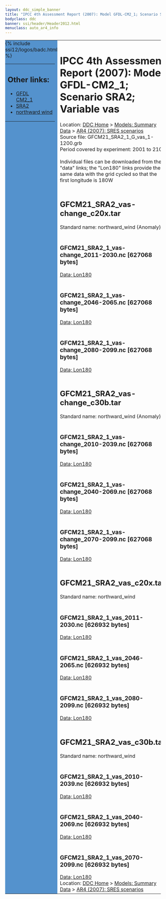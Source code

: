 ```yaml
---
layout: ddc_simple_banner
title: "IPCC 4th Assessment Report (2007): Model GFDL-CM2_1; Scenario SRA2; Variable vas"
bodyclass: ddc
banner: ssi/header/Header2012.html
menuclass: auto_ar4_info
---
```



<table width="100%" border="0" cellspacing="0" cellpadding="0" style="border-collapse: collapse;">
<tr style="margin:0;padding:0;border:0;">
<td style="margin:0;padding:0;border:0;height:1pt;width:150pt;background:#5492CD;" valign="top" >

<div id="lh-col2" class="auto_ar4_info">
<table class="menumain" bgcolor="#5492CD" cellspacing="0" width="100%" border="0">
<tr><td>
<h2> Other links:</h2>
<ul>
<li><a href="/auto/ar4/model-GFDL-CM2_1.html">GFDL<br/>CM2_1</a></li>
<li><a href="/auto/ar4/scenario-SRA2.html">SRA2</a></li>
<li><a href="/auto/ar4/var-northward_wind.html">northward wind</a></li>
</ul>
</td></tr>
{% include ssi12/logos/badc.html %}
</table>
</div>
</td>
<td><h1>IPCC 4th Assessment Report (2007): Model GFDL-CM2_1; Scenario SRA2; Variable vas</h1>

<!-- Breadcrumb1 -->
<div id="breadcrumb1" align="left">
Location: <a href="/index.html">DDC Home</a> > <a href="/sim/gcm_clim/">Models: Summary Data</a>
> <a href="/sim/gcm_clim/SRES_AR4/index.html">AR4 (2007): SRES scenarios</a>
</div>
<!-- End of Breadcrumb1 -->Source file: GFCM21_SRA2_1_G_vas_1-1200.grb
<br/>
Period covered by experiment: 2001 to 2100<br/>
<br/>Individual files can be downloaded from the "data" links; the "Lon180" links provide the same data
         with the grid cycled so that the first longitude is 180W<br/>
<br/><h2>GFCM21_SRA2_vas-change_c20x.tar</h2>
Standard name: northward_wind (Anomaly)<br>
<br/><h3>GFCM21_SRA2_1_vas-change_2011-2030.nc [627068 bytes]</h3>
<a href="/cgi-bin/downl/ar4_nc/vas/GFCM21_SRA2_1_vas-change_2011-2030.nc">Data; </a><a href="/cgi-bin/downl/ar4_nc/vas/GFCM21_SRA2_1_vas-change_2011-2030.cyto180.nc"> Lon180</a><br/>
<br/><h3>GFCM21_SRA2_1_vas-change_2046-2065.nc [627068 bytes]</h3>
<a href="/cgi-bin/downl/ar4_nc/vas/GFCM21_SRA2_1_vas-change_2046-2065.nc">Data; </a><a href="/cgi-bin/downl/ar4_nc/vas/GFCM21_SRA2_1_vas-change_2046-2065.cyto180.nc"> Lon180</a><br/>
<br/><h3>GFCM21_SRA2_1_vas-change_2080-2099.nc [627068 bytes]</h3>
<a href="/cgi-bin/downl/ar4_nc/vas/GFCM21_SRA2_1_vas-change_2080-2099.nc">Data; </a><a href="/cgi-bin/downl/ar4_nc/vas/GFCM21_SRA2_1_vas-change_2080-2099.cyto180.nc"> Lon180</a><br/>
<br/><h2>GFCM21_SRA2_vas-change_c30b.tar</h2>
Standard name: northward_wind (Anomaly)<br>
<br/><h3>GFCM21_SRA2_1_vas-change_2010-2039.nc [627068 bytes]</h3>
<a href="/cgi-bin/downl/ar4_nc/vas/GFCM21_SRA2_1_vas-change_2010-2039.nc">Data; </a><a href="/cgi-bin/downl/ar4_nc/vas/GFCM21_SRA2_1_vas-change_2010-2039.cyto180.nc"> Lon180</a><br/>
<br/><h3>GFCM21_SRA2_1_vas-change_2040-2069.nc [627068 bytes]</h3>
<a href="/cgi-bin/downl/ar4_nc/vas/GFCM21_SRA2_1_vas-change_2040-2069.nc">Data; </a><a href="/cgi-bin/downl/ar4_nc/vas/GFCM21_SRA2_1_vas-change_2040-2069.cyto180.nc"> Lon180</a><br/>
<br/><h3>GFCM21_SRA2_1_vas-change_2070-2099.nc [627068 bytes]</h3>
<a href="/cgi-bin/downl/ar4_nc/vas/GFCM21_SRA2_1_vas-change_2070-2099.nc">Data; </a><a href="/cgi-bin/downl/ar4_nc/vas/GFCM21_SRA2_1_vas-change_2070-2099.cyto180.nc"> Lon180</a><br/>
<br/><h2>GFCM21_SRA2_vas_c20x.tar</h2>
Standard name: northward_wind<br>
<br/><h3>GFCM21_SRA2_1_vas_2011-2030.nc [626932 bytes]</h3>
<a href="/cgi-bin/downl/ar4_nc/vas/GFCM21_SRA2_1_vas_2011-2030.nc">Data; </a><a href="/cgi-bin/downl/ar4_nc/vas/GFCM21_SRA2_1_vas_2011-2030.cyto180.nc"> Lon180</a><br/>
<br/><h3>GFCM21_SRA2_1_vas_2046-2065.nc [626932 bytes]</h3>
<a href="/cgi-bin/downl/ar4_nc/vas/GFCM21_SRA2_1_vas_2046-2065.nc">Data; </a><a href="/cgi-bin/downl/ar4_nc/vas/GFCM21_SRA2_1_vas_2046-2065.cyto180.nc"> Lon180</a><br/>
<br/><h3>GFCM21_SRA2_1_vas_2080-2099.nc [626932 bytes]</h3>
<a href="/cgi-bin/downl/ar4_nc/vas/GFCM21_SRA2_1_vas_2080-2099.nc">Data; </a><a href="/cgi-bin/downl/ar4_nc/vas/GFCM21_SRA2_1_vas_2080-2099.cyto180.nc"> Lon180</a><br/>
<br/><h2>GFCM21_SRA2_vas_c30b.tar</h2>
Standard name: northward_wind<br>
<br/><h3>GFCM21_SRA2_1_vas_2010-2039.nc [626932 bytes]</h3>
<a href="/cgi-bin/downl/ar4_nc/vas/GFCM21_SRA2_1_vas_2010-2039.nc">Data; </a><a href="/cgi-bin/downl/ar4_nc/vas/GFCM21_SRA2_1_vas_2010-2039.cyto180.nc"> Lon180</a><br/>
<br/><h3>GFCM21_SRA2_1_vas_2040-2069.nc [626932 bytes]</h3>
<a href="/cgi-bin/downl/ar4_nc/vas/GFCM21_SRA2_1_vas_2040-2069.nc">Data; </a><a href="/cgi-bin/downl/ar4_nc/vas/GFCM21_SRA2_1_vas_2040-2069.cyto180.nc"> Lon180</a><br/>
<br/><h3>GFCM21_SRA2_1_vas_2070-2099.nc [626932 bytes]</h3>
<a href="/cgi-bin/downl/ar4_nc/vas/GFCM21_SRA2_1_vas_2070-2099.nc">Data; </a><a href="/cgi-bin/downl/ar4_nc/vas/GFCM21_SRA2_1_vas_2070-2099.cyto180.nc"> Lon180</a><br/>
<!-- Breadcrumb2 -->
<div id="breadcrumb2" align="left">
Location: <a href="/index.html">DDC Home</a> > <a href="/sim/gcm_clim/">Models: Summary Data</a>
> <a href="/sim/gcm_clim/SRES_AR4/index.html">AR4 (2007): SRES scenarios</a>
</div>
<!-- End of Breadcrumb2 --></td></tr></table>
